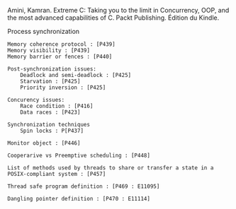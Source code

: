 Amini, Kamran. Extreme C: Taking you to the limit in Concurrency, OOP, and the most advanced capabilities of C.
Packt Publishing. Édition du Kindle.

Process synchronization

    Memory coherence protocol : [P439]
    Memory visibility : [P439]
    Memory barrier or fences : [P440]

    Post-synchronization issues:
        Deadlock and semi-deadlock : [P425]
        Starvation : [P425]
        Priority inversion : [P425]

    Concurency issues:
        Race condition : [P416]
        Data races : [P423]

    Synchronization techniques
        Spin locks : P[P437]

    Monitor object : [P446]

    Cooperarive vs Preemptive scheduling : [P448]

    List of methods used by threads to share or transfer a state in a POSIX-compliant system : [P457]

    Thread safe program definition : [P469 : E11095]

    Dangling pointer definition : [P470 : E11114]
